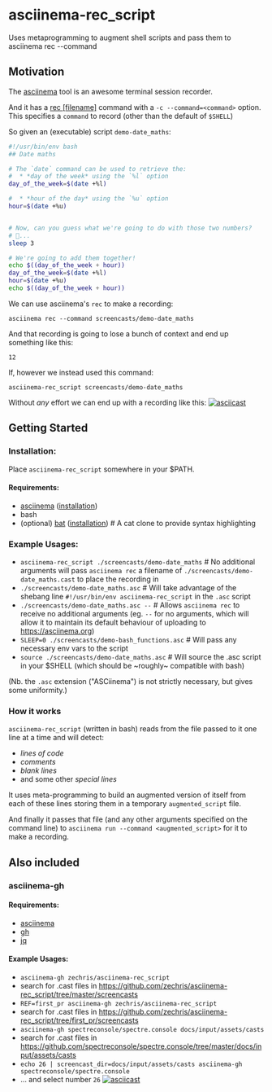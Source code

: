 # asciinema-rec_script
Uses metaprogramming to augment shell scripts and pass them to asciinema rec --command

## Motivation

The [asciinema](https://asciinema.org) tool is an awesome terminal session recorder.

And it has a [rec [filename]](https://github.com/asciinema/asciinema#rec-filename) command with a `-c --command=<command>` option.
This specifies a `command` to record (other than the default of `$SHELL`)

So given an (executable) script `demo-date_maths`:
```bash
#!/usr/bin/env bash
## Date maths

# The `date` command can be used to retrieve the:
#  * *day of the week* using the `%l` option
day_of_the_week=$(date +%l)

#  * *hour of the day* using the `%u` option
hour=$(date +%u)


# Now, can you guess what we're going to do with those two numbers?
# 🤔...
sleep 3

# We're going to add them together!
echo $((day_of_the_week + hour))
day_of_the_week=$(date +%l)
hour=$(date +%u)
echo $((day_of_the_week + hour))
```

We can use asciinema's `rec` to make a recording:
```
asciinema rec --command screencasts/demo-date_maths
```


And that recording is going to lose a bunch of context and end up something like this:
```
12
```

If, however we instead used this command:
```
asciinema-rec_script screencasts/demo-date_maths
```

Without *any* effort we can end up with a recording like this:
[![asciicast](https://asciinema.org/a/yTEqcrKv3j409qgKuYrHmIWaS.svg)](https://asciinema.org/a/yTEqcrKv3j409qgKuYrHmIWaS)


## Getting Started
### Installation:
Place `asciinema-rec_script` somewhere in your $PATH.


#### Requirements:
 * [asciinema](https://asciinema.org) ([installation](https://github.com/asciinema/asciinema#installation))
 * bash
 * (optional) [bat](https://github.com/sharkdp/bat) ([installation](https://github.com/sharkdp/bat#installation)) # A cat clone to provide syntax highlighting


### Example Usages:
 * `asciinema-rec_script ./screencasts/demo-date_maths`     # No additional arguments will pass `asciinema rec` a filename of `./screencasts/demo-date_maths.cast` to place the recording in
 * `./screencasts/demo-date_maths.asc`                      # Will take advantage of the shebang line `#!/usr/bin/env asciinema-rec_script` in the `.asc` script
 * `./screencasts/demo-date_maths.asc --`                   # Allows `asciinema rec` to receive no additional arguments (eg. `--` for no arguments, which will allow it to maintain its default behaviour of uploading to https://asciinema.org)
 * `SLEEP=0 ./screencasts/demo-bash_functions.asc`          # Will pass any necessary env vars to the script
 * `source ./screencasts/demo-date_maths.asc`               # Will source the .asc script in your $SHELL (which should be ~roughly~ compatible with bash)

(Nb. the `.asc` extension ("ASCiinema") is not strictly necessary, but gives some uniformity.)


### How it works
`asciinema-rec_script` (written in bash) reads from the file passed to it one line at a time and will detect:
 * _lines of code_
 * _comments_
 * _blank lines_
 * and some other _special lines_

It uses meta-programming to build an augmented version of itself from each of these lines storing them in a temporary `augmented_script` file.

And finally it passes that file (and any other arguments specified on the command line) to `asciinema run --command <augmented_script>` for it to make a recording.



## Also included
### asciinema-gh
#### Requirements:
 * [asciinema](https://asciinema.org)
 * [gh](https://github.com/cli/cli)
 * [jq](https://stedolan.github.io/jq)


#### Example Usages:
 * `asciinema-gh zechris/asciinema-rec_script`
  * search for .cast files in https://github.com/zechris/asciinema-rec_script/tree/master/screencasts
 * `REF=first_pr asciinema-gh zechris/asciinema-rec_script` 
  * search for .cast files in https://github.com/zechris/asciinema-rec_script/tree/first_pr/screencasts
 * `asciinema-gh spectreconsole/spectre.console docs/input/assets/casts`
  * search for .cast files in https://github.com/spectreconsole/spectre.console/tree/master/docs/input/assets/casts
 * `echo 26 | screencast_dir=docs/input/assets/casts asciinema-gh spectreconsole/spectre.console`
  * ... and select number `26`
[![asciicast](https://asciinema.org/a/c26vNkKviu3BGbXwE5hiIf8tO.svg)](https://asciinema.org/a/c26vNkKviu3BGbXwE5hiIf8tO)
